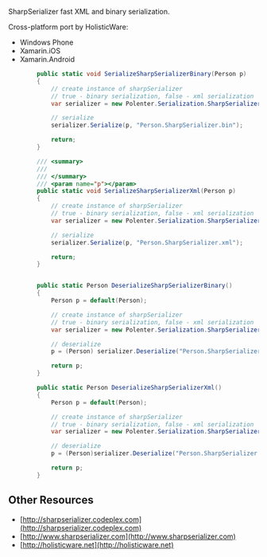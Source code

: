 SharpSerializer fast XML and binary serialization.

Cross-platform port by HolisticWare:

* 	Windows Phone
* 	Xamarin.iOS
* 	Xamarin.Android

```csharp
		public static void SerializeSharpSerializerBinary(Person p)
		{
			// create instance of sharpSerializer
			// true - binary serialization, false - xml serialization
			var serializer = new Polenter.Serialization.SharpSerializer(true);

			// serialize
			serializer.Serialize(p, "Person.SharpSerializer.bin");

			return;
		}

		/// <summary>
		/// 
		/// </summary>
		/// <param name="p"></param>
		public static void SerializeSharpSerializerXml(Person p)
		{
			// create instance of sharpSerializer
			// true - binary serialization, false - xml serialization
			var serializer = new Polenter.Serialization.SharpSerializer(false);

			// serialize
			serializer.Serialize(p, "Person.SharpSerializer.xml");

			return;
		}


		public static Person DeserializeSharpSerializerBinary()
		{
			Person p = default(Person);

			// create instance of sharpSerializer
			// true - binary serialization, false - xml serialization
			var serializer = new Polenter.Serialization.SharpSerializer(true);

			// deserialize
			p = (Person) serializer.Deserialize("Person.SharpSerializer.bin");

			return p;
		}

		public static Person DeserializeSharpSerializerXml()
		{
			Person p = default(Person);

			// create instance of sharpSerializer
			// true - binary serialization, false - xml serialization
			var serializer = new Polenter.Serialization.SharpSerializer(false);

			// deserialize
			p = (Person)serializer.Deserialize("Person.SharpSerializer.xml");

			return p;
		}

```

## Other Resources

* 	[http://sharpserializer.codeplex.com](http://sharpserializer.codeplex.com)
* 	[http://www.sharpserializer.com](http://www.sharpserializer.com)
* 	[http://holisticware.net](http://holisticware.net)
